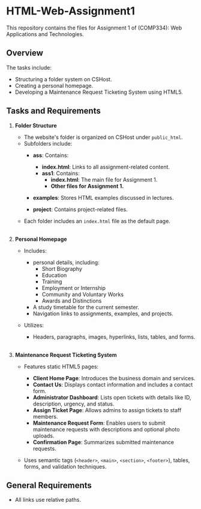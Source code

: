 # HTML-Web-Assignment1
This repository contains the files for Assignment 1 of (COMP334): Web Applications and Technologies.

## Overview
The tasks include: 
- Structuring a folder system on CSHost.
- Creating a personal homepage.
- Developing a Maintenance Request Ticketing System using HTML5.

## Tasks and Requirements
1. **Folder Structure**
   - The website's folder is organized on CSHost under `public_html`.
   - Subfolders include:
        - **ass**: Contains:
           - **index.html**: Links to all assignment-related content.
           - **ass1**: Contains:
              - **index.html**: The main file for Assignment 1.
              - **Other files for Assignment 1.**
          
        - **examples**: Stores HTML examples discussed in lectures.
        - **project**: Contains project-related files.
   - Each folder includes an `index.html` file as the default page.
     <br> <br>
  
2. **Personal Homepage** 
   - Includes:
      - personal details, including:
         - Short Biography
         - Education
         - Training
         - Employment or Internship
         - Community and Voluntary Works
         - Awards and Distinctions
      - A study timetable for the current semester.
      - Navigation links to assignments, examples, and projects.
        
   - Utilizes:
      - Headers, paragraphs, images, hyperlinks, lists, tables, and forms.
        <br> <br>
        
3. **Maintenance Request Ticketing System**
   - Features static HTML5 pages:
      - **Client Home Page**: Introduces the business domain and services.
      - **Contact Us**: Displays contact information and includes a contact form.
      - **Administrator Dashboard**: Lists open tickets with details like ID, description, urgency, and status.
      - **Assign Ticket Page**: Allows admins to assign tickets to staff members.
      - **Maintenance Request Form**: Enables users to submit maintenance requests with descriptions and optional photo uploads.
      - **Confirmation Page**: Summarizes submitted maintenance requests.
        
   - Uses semantic tags (`<header>`, `<main>`, `<section>`, `<footer>`), tables, forms, and validation techniques.

## General Requirements
   - All links use relative paths.        

